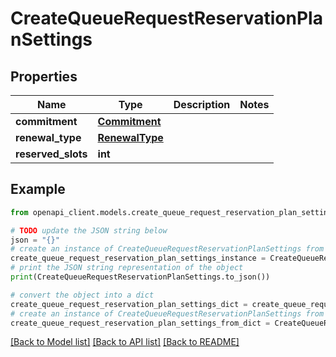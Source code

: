 # CreateQueueRequestReservationPlanSettings


## Properties

Name | Type | Description | Notes
------------ | ------------- | ------------- | -------------
**commitment** | [**Commitment**](Commitment.md) |  | 
**renewal_type** | [**RenewalType**](RenewalType.md) |  | 
**reserved_slots** | **int** |  | 

## Example

```python
from openapi_client.models.create_queue_request_reservation_plan_settings import CreateQueueRequestReservationPlanSettings

# TODO update the JSON string below
json = "{}"
# create an instance of CreateQueueRequestReservationPlanSettings from a JSON string
create_queue_request_reservation_plan_settings_instance = CreateQueueRequestReservationPlanSettings.from_json(json)
# print the JSON string representation of the object
print(CreateQueueRequestReservationPlanSettings.to_json())

# convert the object into a dict
create_queue_request_reservation_plan_settings_dict = create_queue_request_reservation_plan_settings_instance.to_dict()
# create an instance of CreateQueueRequestReservationPlanSettings from a dict
create_queue_request_reservation_plan_settings_from_dict = CreateQueueRequestReservationPlanSettings.from_dict(create_queue_request_reservation_plan_settings_dict)
```
[[Back to Model list]](../README.md#documentation-for-models) [[Back to API list]](../README.md#documentation-for-api-endpoints) [[Back to README]](../README.md)


